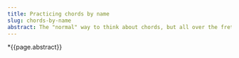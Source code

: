 ```yaml
---
title: Practicing chords by name
slug: chords-by-name
abstract: The "normal" way to think about chords, but all over the fretboard.
---
```


*{{page.abstract}}
